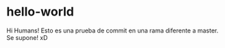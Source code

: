 # hello-world
Hi Humans!
Esto es una prueba de commit en una rama diferente a master. Se supone! xD
